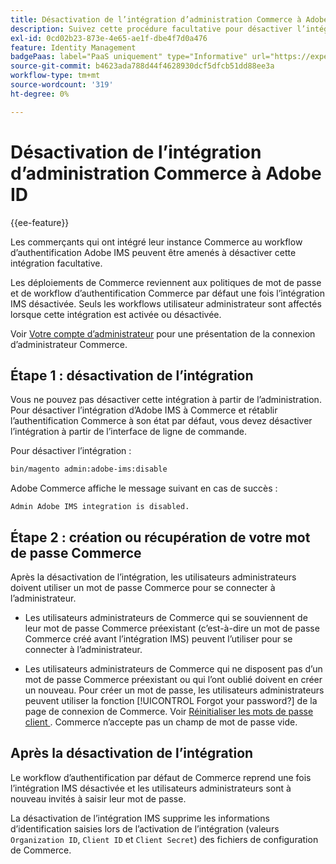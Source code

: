 ```yaml
---
title: Désactivation de l’intégration d’administration Commerce à Adobe ID
description: Suivez cette procédure facultative pour désactiver l’intégration d’administration d’Adobe Commerce avec Adobe IMS.
exl-id: 0cd02b23-873e-4e65-ae1f-dbe4f7d0a476
feature: Identity Management
badgePaas: label="PaaS uniquement" type="Informative" url="https://experienceleague.adobe.com/en/docs/commerce/user-guides/product-solutions" tooltip="S’applique uniquement aux projets Adobe Commerce on Cloud (infrastructure PaaS gérée par Adobe) et aux projets On-premise."
source-git-commit: b4623ada788d44f4628930dcf5dfcb51dd88ee3a
workflow-type: tm+mt
source-wordcount: '319'
ht-degree: 0%

---
```


# Désactivation de l’intégration d’administration Commerce à Adobe ID

{{ee-feature}}

Les commerçants qui ont intégré leur instance Commerce au workflow d’authentification Adobe IMS peuvent être amenés à désactiver cette intégration facultative.

Les déploiements de Commerce reviennent aux politiques de mot de passe et de workflow d’authentification Commerce par défaut une fois l’intégration IMS désactivée. Seuls les workflows utilisateur administrateur sont affectés lorsque cette intégration est activée ou désactivée.

Voir [Votre compte d’administrateur](https://experienceleague.adobe.com/docs/commerce-admin/start/admin/admin-signin.html) pour une présentation de la connexion d’administrateur Commerce.

## Étape 1 : désactivation de l’intégration

Vous ne pouvez pas désactiver cette intégration à partir de l’administration. Pour désactiver l’intégration d’Adobe IMS à Commerce et rétablir l’authentification Commerce à son état par défaut, vous devez désactiver l’intégration à partir de l’interface de ligne de commande.

Pour désactiver l’intégration :

```bash
bin/magento admin:adobe-ims:disable
```

Adobe Commerce affiche le message suivant en cas de succès :

```
Admin Adobe IMS integration is disabled.
```

## Étape 2 : création ou récupération de votre mot de passe Commerce

Après la désactivation de l’intégration, les utilisateurs administrateurs doivent utiliser un mot de passe Commerce pour se connecter à l’administrateur.

* Les utilisateurs administrateurs de Commerce qui se souviennent de leur mot de passe Commerce préexistant (c’est-à-dire un mot de passe Commerce créé avant l’intégration IMS) peuvent l’utiliser pour se connecter à l’administrateur.

* Les utilisateurs administrateurs de Commerce qui ne disposent pas d’un mot de passe Commerce préexistant ou qui l’ont oublié doivent en créer un nouveau. Pour créer un mot de passe, les utilisateurs administrateurs peuvent utiliser la fonction [!UICONTROL Forgot your password?] de la page de connexion de Commerce. Voir [ Réinitialiser les mots de passe client ](https://experienceleague.adobe.com/docs/commerce-admin/customers/customer-accounts/configure/password-reset.html). Commerce n’accepte pas un champ de mot de passe vide.

## Après la désactivation de l’intégration

Le workflow d’authentification par défaut de Commerce reprend une fois l’intégration IMS désactivée et les utilisateurs administrateurs sont à nouveau invités à saisir leur mot de passe.

La désactivation de l’intégration IMS supprime les informations d’identification saisies lors de l’activation de l’intégration (valeurs `Organization ID`, `Client ID` et `Client Secret`) des fichiers de configuration de Commerce.
